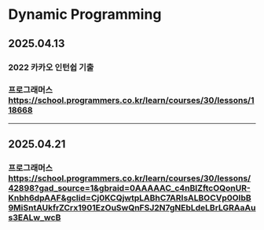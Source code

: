 # Dynamic Programming

## 2025.04.13 
### 2022 카카오 인턴쉽 기출
### 프로그래머스 https://school.programmers.co.kr/learn/courses/30/lessons/118668
---
## 2025.04.21
### 프로그래머스 https://school.programmers.co.kr/learn/courses/30/lessons/42898?gad_source=1&gbraid=0AAAAAC_c4nBlZftcOQonUR-Knbh6dpAAF&gclid=Cj0KCQjwtpLABhC7ARIsALBOCVp0OIbB9MiSntAUkfrZCrx1901EzOuSwQnFSJ2N7gNEbLdeLBrLGRAaAus3EALw_wcB
